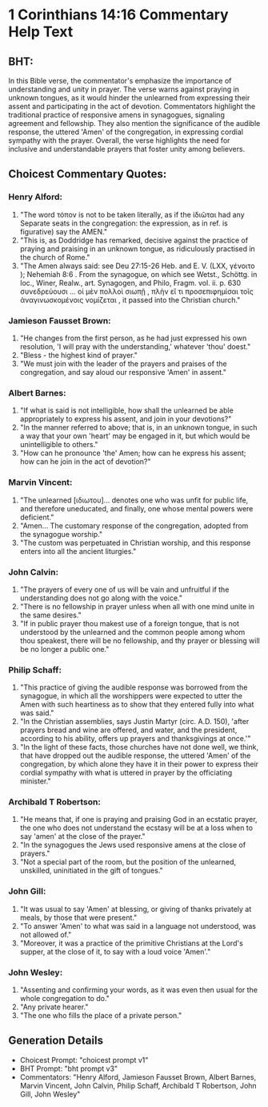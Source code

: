 # 1 Corinthians 14:16 Commentary Help Text

## BHT:
In this Bible verse, the commentator's emphasize the importance of understanding and unity in prayer. The verse warns against praying in unknown tongues, as it would hinder the unlearned from expressing their assent and participating in the act of devotion. Commentators highlight the traditional practice of responsive amens in synagogues, signaling agreement and fellowship. They also mention the significance of the audible response, the uttered 'Amen' of the congregation, in expressing cordial sympathy with the prayer. Overall, the verse highlights the need for inclusive and understandable prayers that foster unity among believers.

## Choicest Commentary Quotes:
### Henry Alford:
1. "The word τόπον is not to be taken literally, as if the ἰδιῶται had any Separate seats in the congregation: the expression, as in ref. is figurative) say the AMEN."
2. "This is, as Doddridge has remarked, decisive against the practice of praying and praising in an unknown tongue, as ridiculously practised in the church of Rome."
3. "The Amen always said: see Deu 27:15-26 Heb. and E. V. (LXX, γένοιτο ); Nehemiah 8:6 . From the synagogue, on which see Wetst., Schöttg. in loc., Winer, Realw., art. Synagogen, and Philo, Fragm. vol. ii. p. 630 συνεδρεύουσι … οἱ μὲν πολλοὶ σιωπῇ , πλὴν εἴ τι προσεπιφημίσαι τοῖς ἀναγινωσκομένοις νομίζεται , it passed into the Christian church."

### Jamieson Fausset Brown:
1. "He changes from the first person, as he had just expressed his own resolution, 'I will pray with the understanding,' whatever 'thou' doest."
2. "Bless - the highest kind of prayer."
3. "We must join with the leader of the prayers and praises of the congregation, and say aloud our responsive 'Amen' in assent."

### Albert Barnes:
1. "If what is said is not intelligible, how shall the unlearned be able appropriately to express his assent, and join in your devotions?"
2. "In the manner referred to above; that is, in an unknown tongue, in such a way that your own 'heart' may be engaged in it, but which would be unintelligible to others."
3. "How can he pronounce 'the' Amen; how can he express his assent; how can he join in the act of devotion?"

### Marvin Vincent:
1. "The unlearned [ιδιωτου]... denotes one who was unfit for public life, and therefore uneducated, and finally, one whose mental powers were deficient." 
2. "Amen... The customary response of the congregation, adopted from the synagogue worship." 
3. "The custom was perpetuated in Christian worship, and this response enters into all the ancient liturgies."

### John Calvin:
1. "The prayers of every one of us will be vain and unfruitful if the understanding does not go along with the voice."
2. "There is no fellowship in prayer unless when all with one mind unite in the same desires."
3. "If in public prayer thou makest use of a foreign tongue, that is not understood by the unlearned and the common people among whom thou speakest, there will be no fellowship, and thy prayer or blessing will be no longer a public one."

### Philip Schaff:
1. "This practice of giving the audible response was borrowed from the synagogue, in which all the worshippers were expected to utter the Amen with such heartiness as to show that they entered fully into what was said."
2. "In the Christian assemblies, says Justin Martyr (circ. A.D. 150), 'after prayers bread and wine are offered, and water, and the president, according to his ability, offers up prayers and thanksgivings at once.'"
3. "In the light of these facts, those churches have not done well, we think, that have dropped out the audible response, the uttered 'Amen' of the congregation, by which alone they have it in their power to express their cordial sympathy with what is uttered in prayer by the officiating minister."

### Archibald T Robertson:
1. "He means that, if one is praying and praising God in an ecstatic prayer, the one who does not understand the ecstasy will be at a loss when to say 'amen' at the close of the prayer."
2. "In the synagogues the Jews used responsive amens at the close of prayers."
3. "Not a special part of the room, but the position of the unlearned, unskilled, uninitiated in the gift of tongues."

### John Gill:
1. "It was usual to say 'Amen' at blessing, or giving of thanks privately at meals, by those that were present."
2. "To answer 'Amen' to what was said in a language not understood, was not allowed of."
3. "Moreover, it was a practice of the primitive Christians at the Lord's supper, at the close of it, to say with a loud voice 'Amen'."

### John Wesley:
1. "Assenting and confirming your words, as it was even then usual for the whole congregation to do."
2. "Any private hearer."
3. "The one who fills the place of a private person."


## Generation Details
- Choicest Prompt: "choicest prompt v1"
- BHT Prompt: "bht prompt v3"
- Commentators: "Henry Alford, Jamieson Fausset Brown, Albert Barnes, Marvin Vincent, John Calvin, Philip Schaff, Archibald T Robertson, John Gill, John Wesley"
